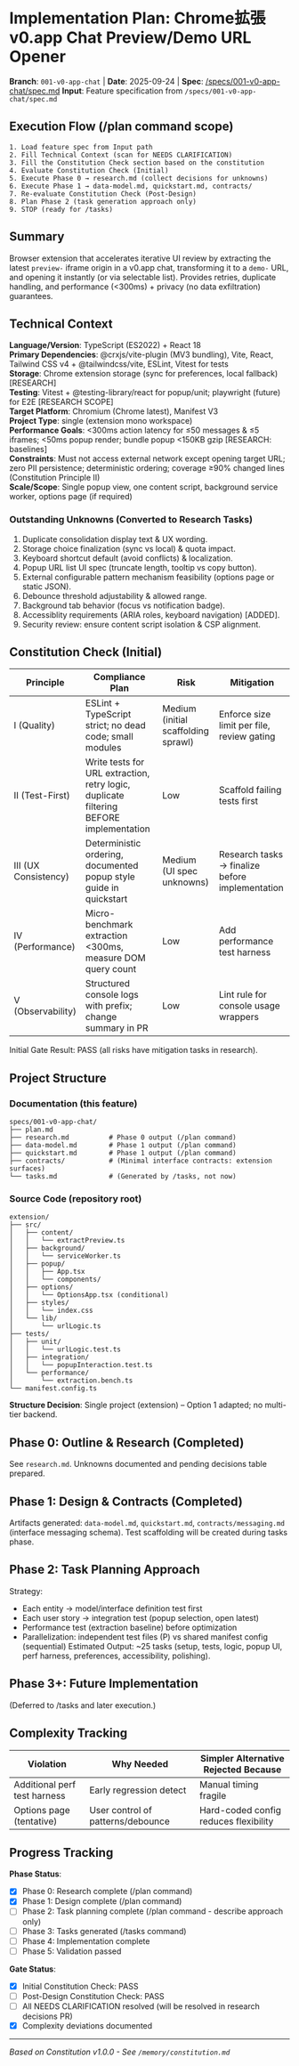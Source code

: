 # Implementation Plan: Chrome拡張 v0.app Chat Preview/Demo URL Opener

**Branch**: `001-v0-app-chat` | **Date**: 2025-09-24 | **Spec**: [/specs/001-v0-app-chat/spec.md](/specs/001-v0-app-chat/spec.md)
**Input**: Feature specification from `/specs/001-v0-app-chat/spec.md`

## Execution Flow (/plan command scope)
```
1. Load feature spec from Input path
2. Fill Technical Context (scan for NEEDS CLARIFICATION)
3. Fill the Constitution Check section based on the constitution
4. Evaluate Constitution Check (Initial)
5. Execute Phase 0 → research.md (collect decisions for unknowns)
6. Execute Phase 1 → data-model.md, quickstart.md, contracts/
7. Re-evaluate Constitution Check (Post-Design)
8. Plan Phase 2 (task generation approach only)
9. STOP (ready for /tasks)
```

## Summary
Browser extension that accelerates iterative UI review by extracting the latest `preview-` iframe origin in a v0.app chat, transforming it to a `demo-` URL, and opening it instantly (or via selectable list). Provides retries, duplicate handling, and performance (<300ms) + privacy (no data exfiltration) guarantees.

## Technical Context
**Language/Version**: TypeScript (ES2022) + React 18  
**Primary Dependencies**: @crxjs/vite-plugin (MV3 bundling), Vite, React, Tailwind CSS v4 + @tailwindcss/vite, ESLint, Vitest for tests  
**Storage**: Chrome extension storage (sync for preferences, local fallback) [RESEARCH]  
**Testing**: Vitest + @testing-library/react for popup/unit; playwright (future) for E2E [RESEARCH SCOPE]  
**Target Platform**: Chromium (Chrome latest), Manifest V3  
**Project Type**: single (extension mono workspace)  
**Performance Goals**: <300ms action latency for ≤50 messages & ≤5 iframes; <50ms popup render; bundle popup <150KB gzip [RESEARCH: baselines]  
**Constraints**: Must not access external network except opening target URL; zero PII persistence; deterministic ordering; coverage ≥90% changed lines (Constitution Principle II)  
**Scale/Scope**: Single popup view, one content script, background service worker, options page (if required)  

### Outstanding Unknowns (Converted to Research Tasks)
1. Duplicate consolidation display text & UX wording.
2. Storage choice finalization (sync vs local) & quota impact.
3. Keyboard shortcut default (avoid conflicts) & localization.
4. Popup URL list UI spec (truncate length, tooltip vs copy button).
5. External configurable pattern mechanism feasibility (options page or static JSON).
6. Debounce threshold adjustability & allowed range.
7. Background tab behavior (focus vs notification badge).
8. Accessiblity requirements (ARIA roles, keyboard navigation) [ADDED].
9. Security review: ensure content script isolation & CSP alignment.

## Constitution Check (Initial)
| Principle | Compliance Plan | Risk | Mitigation |
|-----------|-----------------|------|------------|
| I (Quality) | ESLint + TypeScript strict; no dead code; small modules | Medium (initial scaffolding sprawl) | Enforce size limit per file, review gating |
| II (Test-First) | Write tests for URL extraction, retry logic, duplicate filtering BEFORE implementation | Low | Scaffold failing tests first |
| III (UX Consistency) | Deterministic ordering, documented popup style guide in quickstart | Medium (UI spec unknowns) | Research tasks -> finalize before implementation |
| IV (Performance) | Micro-benchmark extraction <300ms, measure DOM query count | Low | Add performance test harness | 
| V (Observability) | Structured console logs with prefix; change summary in PR | Low | Lint rule for console usage wrappers |

Initial Gate Result: PASS (all risks have mitigation tasks in research).

## Project Structure

### Documentation (this feature)
```
specs/001-v0-app-chat/
├── plan.md
├── research.md          # Phase 0 output (/plan command)
├── data-model.md        # Phase 1 output (/plan command)
├── quickstart.md        # Phase 1 output (/plan command)
├── contracts/           # (Minimal interface contracts: extension surfaces)
└── tasks.md             # (Generated by /tasks, not now)
```

### Source Code (repository root)
```
extension/
├── src/
│   ├── content/
│   │   └── extractPreview.ts
│   ├── background/
│   │   └── serviceWorker.ts
│   ├── popup/
│   │   ├── App.tsx
│   │   └── components/
│   ├── options/
│   │   └── OptionsApp.tsx (conditional)
│   ├── styles/
│   │   └── index.css
│   └── lib/
│       └── urlLogic.ts
├── tests/
│   ├── unit/
│   │   └── urlLogic.test.ts
│   ├── integration/
│   │   └── popupInteraction.test.ts
│   └── performance/
│       └── extraction.bench.ts
└── manifest.config.ts
```

**Structure Decision**: Single project (extension) – Option 1 adapted; no multi-tier backend.

## Phase 0: Outline & Research (Completed)
See `research.md`. Unknowns documented and pending decisions table prepared.

## Phase 1: Design & Contracts (Completed)
Artifacts generated: `data-model.md`, `quickstart.md`, `contracts/messaging.md` (interface messaging schema). Test scaffolding will be created during tasks phase.

## Phase 2: Task Planning Approach
Strategy:
- Each entity -> model/interface definition test first
- Each user story -> integration test (popup selection, open latest)
- Performance test (extraction baseline) before optimization
- Parallelization: independent test files (P) vs shared manifest config (sequential)
Estimated Output: ~25 tasks (setup, tests, logic, popup UI, perf harness, preferences, accessibility, polishing).

## Phase 3+: Future Implementation
(Deferred to /tasks and later execution.)

## Complexity Tracking
| Violation | Why Needed | Simpler Alternative Rejected Because |
|-----------|------------|--------------------------------------|
| Additional perf test harness | Early regression detect | Manual timing fragile |
| Options page (tentative) | User control of patterns/debounce | Hard-coded config reduces flexibility |

## Progress Tracking
**Phase Status**:
- [x] Phase 0: Research complete (/plan command)
- [x] Phase 1: Design complete (/plan command)
- [ ] Phase 2: Task planning complete (/plan command - describe approach only)
- [ ] Phase 3: Tasks generated (/tasks command)
- [ ] Phase 4: Implementation complete
- [ ] Phase 5: Validation passed

**Gate Status**:
- [x] Initial Constitution Check: PASS
- [ ] Post-Design Constitution Check: PASS
- [ ] All NEEDS CLARIFICATION resolved (will be resolved in research decisions PR)
- [x] Complexity deviations documented

---
*Based on Constitution v1.0.0 - See `/memory/constitution.md`*
